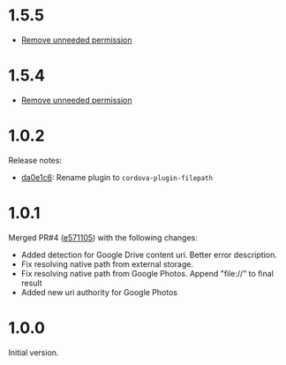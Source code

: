 # 1.5.5

* [Remove unneeded permission](https://github.com/hiddentao/cordova-plugin-filepath/pull/51)

# 1.5.4

* [Remove unneeded permission](https://github.com/hiddentao/cordova-plugin-filepath/pull/42)

# 1.0.2

Release notes:

 * [da0e1c6](https://github.com/hiddentao/cordova-plugin-filepath/commit/da0e1c68e422caac9c196e41d2580460a6da6d67): Rename plugin to ``cordova-plugin-filepath``

# 1.0.1

Merged PR#4 ([e571105](https://github.com/hiddentao/cordova-plugin-filepath/commit/e571105e0ffa2bfa09b27a13613778755e017961)) with the following changes:

 *  Added detection for Google Drive content uri. Better error description.
 *  Fix resolving native path from external storage.
 *  Fix resolving native path from Google Photos. Append "file://" to final result
 *  Added new uri authority for Google Photos

# 1.0.0

Initial version.
